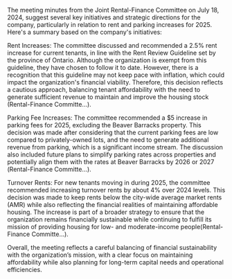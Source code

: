 The meeting minutes from the Joint Rental-Finance Committee on July 18, 2024, suggest several key initiatives and strategic directions for the company, particularly in relation to rent and parking increases for 2025. Here's a summary based on the company's initiatives:

Rent Increases: The committee discussed and recommended a 2.5% rent increase for current tenants, in line with the Rent Review Guideline set by the province of Ontario. Although the organization is exempt from this guideline, they have chosen to follow it to date. However, there is a recognition that this guideline may not keep pace with inflation, which could impact the organization's financial viability. Therefore, this decision reflects a cautious approach, balancing tenant affordability with the need to generate sufficient revenue to maintain and improve the housing stock​(Rental-Finance Committe…).

Parking Fee Increases: The committee recommended a $5 increase in parking fees for 2025, excluding the Beaver Barracks property. This decision was made after considering that the current parking fees are low compared to privately-owned lots, and the need to generate additional revenue from parking, which is a significant income stream. The discussion also included future plans to simplify parking rates across properties and potentially align them with the rates at Beaver Barracks by 2026 or 2027​(Rental-Finance Committe…).

Turnover Rents: For new tenants moving in during 2025, the committee recommended increasing turnover rents by about 4% over 2024 levels. This decision was made to keep rents below the city-wide average market rents (AMR) while also reflecting the financial realities of maintaining affordable housing. The increase is part of a broader strategy to ensure that the organization remains financially sustainable while continuing to fulfill its mission of providing housing for low- and moderate-income people​(Rental-Finance Committe…).

Overall, the meeting reflects a careful balancing of financial sustainability with the organization’s mission, with a clear focus on maintaining affordability while also planning for long-term capital needs and operational efficiencies.
